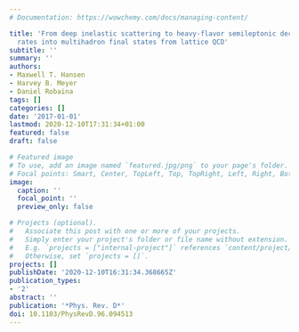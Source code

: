 ```yaml
---
# Documentation: https://wowchemy.com/docs/managing-content/

title: 'From deep inelastic scattering to heavy-flavor semileptonic decays: Total
  rates into multihadron final states from lattice QCD'
subtitle: ''
summary: ''
authors:
- Maxwell T. Hansen
- Harvey B. Meyer
- Daniel Robaina
tags: []
categories: []
date: '2017-01-01'
lastmod: 2020-12-10T17:31:34+01:00
featured: false
draft: false

# Featured image
# To use, add an image named `featured.jpg/png` to your page's folder.
# Focal points: Smart, Center, TopLeft, Top, TopRight, Left, Right, BottomLeft, Bottom, BottomRight.
image:
  caption: ''
  focal_point: ''
  preview_only: false

# Projects (optional).
#   Associate this post with one or more of your projects.
#   Simply enter your project's folder or file name without extension.
#   E.g. `projects = ["internal-project"]` references `content/project/deep-learning/index.md`.
#   Otherwise, set `projects = []`.
projects: []
publishDate: '2020-12-10T16:31:34.368665Z'
publication_types:
- '2'
abstract: ''
publication: '*Phys. Rev. D*'
doi: 10.1103/PhysRevD.96.094513
---
```

